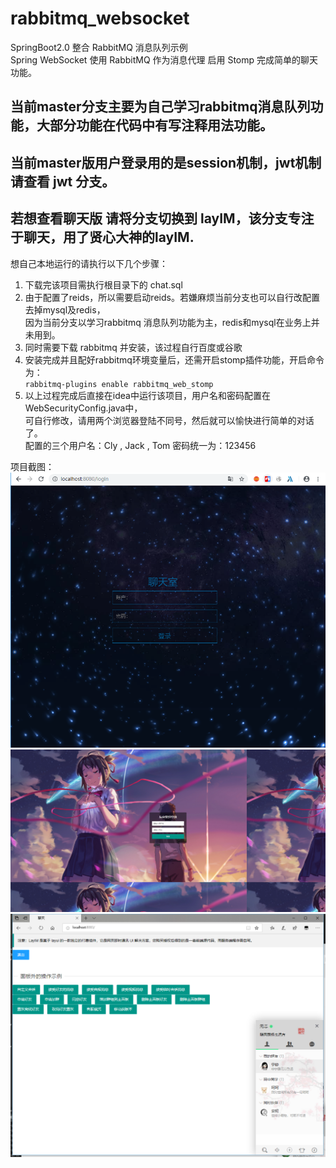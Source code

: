 # rabbitmq_websocket
SpringBoot2.0 整合 RabbitMQ 消息队列示例  
Spring WebSocket 使用 RabbitMQ 作为消息代理 启用 Stomp 完成简单的聊天功能。

## 当前master分支主要为自己学习rabbitmq消息队列功能，大部分功能在代码中有写注释用法功能。  
## 当前master版用户登录用的是session机制，jwt机制请查看 jwt 分支。    
## 若想查看聊天版 请将分支切换到 layIM，该分支专注于聊天，用了贤心大神的layIM.
  
  想自己本地运行的请执行以下几个步骤：
1. 下载完该项目需执行根目录下的 chat.sql  
2. 由于配置了reids，所以需要启动reids。若嫌麻烦当前分支也可以自行改配置去掉mysql及redis，  
因为当前分支以学习rabbitmq 消息队列功能为主，redis和mysql在业务上并未用到。  
3. 同时需要下载 rabbitmq 并安装，该过程自行百度或谷歌  
4. 安装完成并且配好rabbitmq环境变量后，还需开启stomp插件功能，开启命令为：  
``rabbitmq-plugins enable rabbitmq_web_stomp``
5. 以上过程完成后直接在idea中运行该项目，用户名和密码配置在WebSecurityConfig.java中，  
可自行修改，请用两个浏览器登陆不同号，然后就可以愉快进行简单的对话了。  
配置的三个用户名：Cly , Jack , Tom  密码统一为：123456  

项目截图：  
![chat](3.png)
![chat](1.png)  
![chat](2.png)